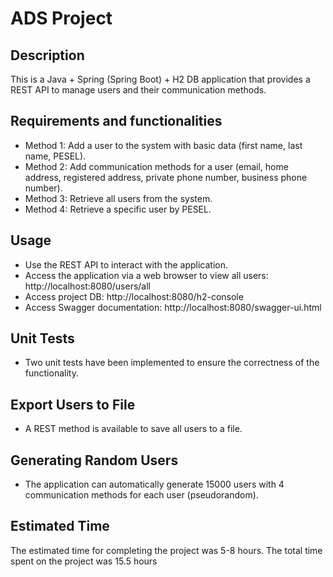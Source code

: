 # ADS Project

## Description
This is a Java + Spring (Spring Boot) + H2 DB application that provides a REST API to manage users and their communication methods.

## Requirements and functionalities
- Method 1: Add a user to the system with basic data (first name, last name, PESEL).
- Method 2: Add communication methods for a user (email, home address, registered address, private phone number, business phone number).
- Method 3: Retrieve all users from the system.
- Method 4: Retrieve a specific user by PESEL.

## Usage
- Use the REST API to interact with the application.
- Access the application via a web browser to view all users: http://localhost:8080/users/all
- Access project DB: http://localhost:8080/h2-console
- Access Swagger documentation: http://localhost:8080/swagger-ui.html

## Unit Tests
- Two unit tests have been implemented to ensure the correctness of the functionality.

## Export Users to File
- A REST method is available to save all users to a file.

## Generating Random Users
- The application can automatically generate 15000 users with 4 communication methods for each user (pseudorandom).

## Estimated Time
The estimated time for completing the project was 5-8 hours.
The total time spent on the project was 15.5 hours 



